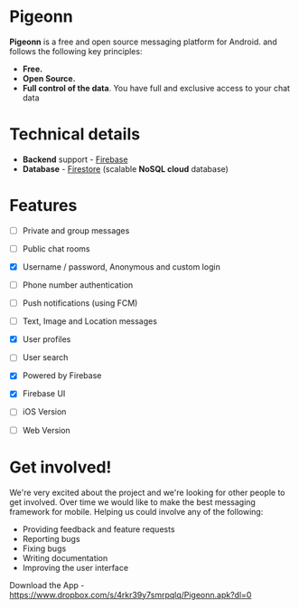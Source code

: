 # Pigeonn

**Pigeonn** is a free and open source messaging platform for Android. and follows the following key principles:

* **Free.**
* **Open Source.**
* **Full control of the data**. You have full and exclusive access to your chat data

# Technical details
* **Backend** support - [Firebase](https://firebase.google.com/)
* **Database** - [Firestore](https://firebase.google.com/docs/firestore/) (scalable **NoSQL cloud** database)

# Features
- [ ] Private and group messages
- [ ] Public chat rooms
- [X] Username / password, Anonymous and custom login
- [ ] Phone number authentication
- [ ] Push notifications (using FCM)
- [ ] Text, Image and Location messages
- [X] User profiles
- [ ] User search
- [X] Powered by Firebase
- [X] Firebase UI
- [ ] iOS Version
- [ ] Web Version


# Get involved!
We're very excited about the project and we're looking for other people to get involved. Over time we would like to make the best messaging framework for mobile. Helping us could involve any of the following:

* Providing feedback and feature requests
* Reporting bugs
* Fixing bugs
* Writing documentation
* Improving the user interface

Download the App - https://www.dropbox.com/s/4rkr39y7smrpqlq/Pigeonn.apk?dl=0
